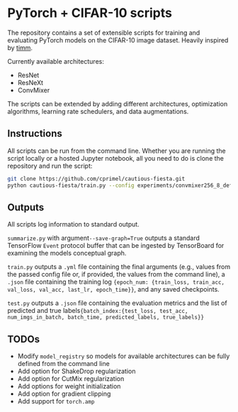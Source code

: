# PyTorch + CIFAR-10 scripts

The repository contains a set of extensible scripts for training and evaluating PyTorch models on the CIFAR-10 image
dataset. Heavily inspired by [timm](https://github.com/rwightman/pytorch-image-models).

Currently available architectures:

* ResNet
* ResNeXt
* ConvMixer

The scripts can be extended by adding different architectures, optimization algorithms, learning rate schedulers, and
data augmentations.

## Instructions

All scripts can be run from the command line. Whether you are running the script locally or a hosted Jupyter notebook,
all you need to do is clone the repository and run the script:

```bash
git clone https://github.com/cprimel/cautious-fiesta.git
python cautious-fiesta/train.py --config experiments/convmixer256_8_default.yml --batch-size=512
```

## Outputs

All scripts log information to standard output.

`summarize.py` with argument`--save-graph=True` outputs a standard TensorFlow `Event` protocol buffer that can be
ingested by TensorBoard for examining the models conceptual graph.

`train.py` outputs a `.yml` file containing the final arguments (e.g., values from the passed config file or, if
provided, the values from the command line), a `.json` file containing the training
log `{epoch_num: {train_loss, train_acc, val_loss, val_acc, last_lr, epoch_time}}`, and any saved checkpoints.

`test.py` outputs a `.json` file containing the evaluation metrics and the list of predicted and true
labels`{batch_index:{test_loss, test_acc, num_imgs_in_batch, batch_time, predicted_labels, true_labels}}`

## TODOs

* Modify `model_registry` so models for available architectures can be fully defined from the command line
* Add option for ShakeDrop regularization
* Add option for CutMix regularization
* Add options for weight initialization
* Add option for gradient clipping
* Add support for `torch.amp`
